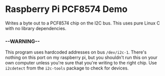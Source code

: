 # Raspberry Pi PCF8574 Demo

Writes a byte out to a PCF8574 chip on the I2C bus. This uses pure Linux C with no library dependencies.

### --WARNING--
This program uses hardcoded addresses on bus `/dev/i2c-1`. There's nothing on this port on my raspberry pi, but you shouldn't run this on your own computer unless you're sure that you're writing to the right chip. Use `i2cdetect` from the `i2c-tools` package to check for devices.

